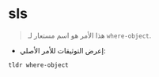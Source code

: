 # sls

> هذا الأمر هو اسم مستعار لـ `where-object`.

- إعرض التوثيقات للأمر الأصلي:

`tldr where-object`
